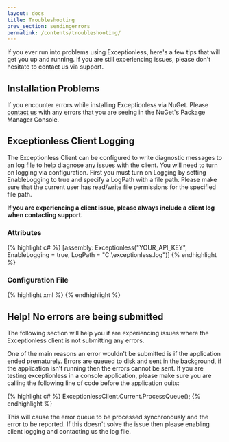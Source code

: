 ```yaml
---
layout: docs
title: Troubleshooting
prev_section: sendingerrors
permalink: /contents/troubleshooting/
---
```


If you ever run into problems using Exceptionless, here's a few tips
that will get you up and running. If you are still experiencing issues, 
please don't hesitate to contact us via support.

## Installation Problems

If you encounter errors while installing Exceptionless via NuGet. 
Please [contact us](https://github.com/codesmithtools/docs.exceptionless.com/issues/new) 
with any errors that you are seeing in the NuGet's Package Manager Console.

## Exceptionless Client Logging

The Exceptionless Client can be configured to write diagnostic messages to an log file to 
help diagnose any issues with the client. You will need to turn on logging via configuration.
First you must turn on Logging by setting EnableLogging to true and specify a LogPath with a 
file path. Please make sure that the current user has read/write file permissions for the 
specified file path.

**If you are experiencing a client issue, please always include a client log when contacting 
support.**

### Attributes

{% highlight c# %}
[assembly: Exceptionless("YOUR_API_KEY", EnableLogging = true, LogPath = "C:\\exceptionless.log")]
{% endhighlight %}

### Configuration File

{% highlight xml %}
<exceptionless apiKey="YOUR_API_KEY" enableLogging="true" logPath="C:\exceptionless.log" />
{% endhighlight %}


## Help! No errors are being submitted

The following section will help you if are experiencing issues where the Exceptionless client is 
not submitting any errors.

One of the main reasons an error wouldn't be submitted is if the application ended prematurely. 
Errors are queued to disk and sent in the background, if the application isn't running then the 
errors cannot be sent. If you are testing exceptionless in a console application, please make sure
you are calling the following line of code before the application quits:

{% highlight c# %}
ExceptionlessClient.Current.ProcessQueue();
{% endhighlight %}

This will cause the error queue to be processed synchronously and the error to be reported. If this doesn't
solve the issue then please enabling client logging and contacting us the log file.
